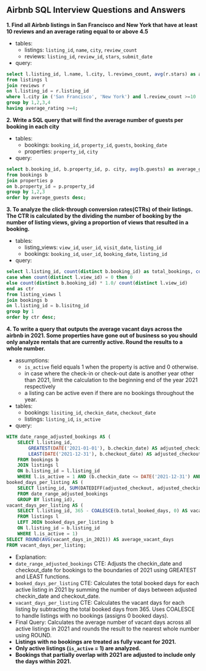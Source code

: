 ## Airbnb SQL Interview Questions and Answers

**1. Find all Airbnb listings in San Francisco and New York that have at least 10 reviews and an average rating equal to or above 4.5**
- tables:
   - listings: `listing_id`, `name`, `city`, `review_count`
   - reviews: `listing_id`, `review_id`, `stars`, `submit_date`
- query: 
```sql
select l.listing_id, l.name, l.city, l.reviews_count, avg(r.stars) as average_rating
from listings l
join reviews r
on l.listing_id = r.listing_id
where l.city in ('San Francisco', 'New York') and l.review_count >=10
group by 1,2,3,4
having average_rating >=4;
```

**2. Write a SQL query that will find the average number of guests per booking in each city**
- tables:
   - bookings: `booking_id`, `property_id`, `guests`, `booking_date`
   - properties: `property_id`, `city`
- query:
```sql
select b.booking_id, b.property_id, p. city, avg(b.guests) as average_guests
from bookings b
join properties p
on b.property_id = p.property_id
group by 1,2,3
order by average_guests desc;
```

**3. To analyze the click-through conversion rates(CTRs) of their listings. The CTR is calculated by the dividing 
the number of booking by the number of listing views, giving a proportion of views that resulted in a booking.**
- tables:
   - listing_views: `view_id`, `user_id`, `visit_date`, `listing_id`
   - bookings: `booking_id`, `user_id`, `booking_date`, `listing_id`
- query:
```sql
select l.listing_id, count(distinct b.booking_id) as total_bookings, count(distinct l.view_id) as total_views,
case when count(distinct l.view_id) = 0 then 0
else count(distinct b.booking_id) * 1.0/ count(distinct l.view_id)
end as ctr
from listing_views l
join bookings b
on l.listing_id = b.lisitng_id
group by 1
order by ctr desc;
```

**4. To write a query that outputs the average vacant days across the airbnb in 2021. Some properties have gone out of business so 
you should only analyze rentals that are currently active. Round the results to a whole number.**
- assumptions:
   - `is_active` field equals 1 when the property is active and 0 otherwise.
   - in case where the check-in or check-out date is another year other than 2021, limit the calculation to the beginning end of the year 2021 respectively
   - a listing can be active even if there are no bookings throughout the year.
- tables:
   - bookings: `lisiting_id`, `checkin_date`, `checkout_date`
   - listings: `listing_id`, `is_active`
- query:
```sql
WITH date_range_adjusted_bookings AS (
    SELECT l.listing_id,
        GREATEST(DATE('2021-01-01'), b.checkin_date) AS adjusted_checkin,
        LEAST(DATE('2021-12-31'), b.checkout_date) AS adjusted_checkout
    FROM bookings b
    JOIN listings l 
    ON b.listing_id = l.listing_id
    WHERE l.is_active = 1 AND (b.checkin_date <= DATE('2021-12-31') AND b.checkout_date >= DATE('2021-01-01'))),
booked_days_per_listing AS (
    SELECT listing_id, SUM(DATEDIFF(adjusted_checkout, adjusted_checkin) + 1) AS total_booked_days
    FROM date_range_adjusted_bookings
    GROUP BY listing_id),
vacant_days_per_listing AS (
    SELECT l.listing_id, 365 - COALESCE(b.total_booked_days, 0) AS vacant_days_in_2021
    FROM listings l
    LEFT JOIN booked_days_per_listing b
    ON l.listing_id = b.listing_id
    WHERE l.is_active = 1)
SELECT ROUND(AVG(vacant_days_in_2021)) AS average_vacant_days
FROM vacant_days_per_listing;
```
- Explanation:
- `date_range_adjusted_bookings` CTE: Adjusts the checkin_date and checkout_date for bookings to the boundaries of 2021 using GREATEST and LEAST functions.
- `booked_days_per_listing` CTE: Calculates the total booked days for each active listing in 2021 by summing the number of days between adjusted checkin_date and checkout_date.
- `vacant_days_per_listing` CTE: Calculates the vacant days for each listing by subtracting the total booked days from 365. Uses COALESCE to handle listings with no bookings (assigns 0 booked days).
- Final Query: Calculates the average number of vacant days across all active listings in 2021 and rounds the result to the nearest whole number using ROUND.
- **Listings with no bookings are treated as fully vacant for 2021.**
- **Only active listings (`is_active` = 1) are analyzed.**
- **Bookings that partially overlap with 2021 are adjusted to include only the days within 2021.**
